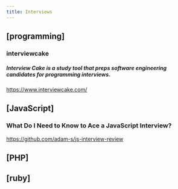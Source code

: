 ```yaml
---
title: Interviews
---
```




## [programming]
### interviewcake
##### Interview Cake is a study tool that preps software engineering candidates for programming interviews.
https://www.interviewcake.com/

## [JavaScript]
### What Do I Need to Know to Ace a JavaScript Interview?
https://github.com/adam-s/js-interview-review






## [PHP]




## [ruby]
